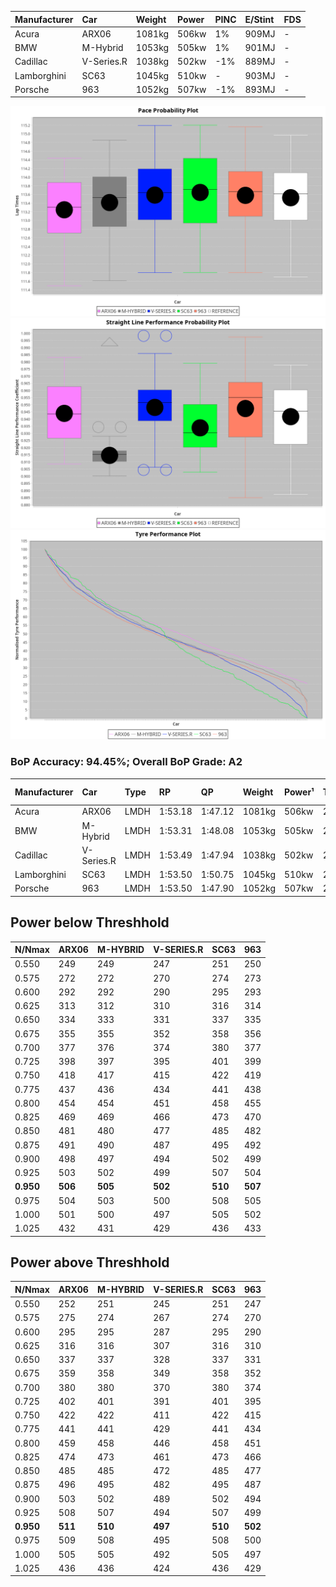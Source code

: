| Manufacturer | Car        | Weight | Power | PINC    | E/Stint | FDS     |
|:-|:-|:-|:-|:-|:-|:-|
| Acura        | ARX06      | 1081kg | 506kw | 1%      | 909MJ   |    -    |
| BMW          | M-Hybrid   | 1053kg | 505kw | 1%      | 901MJ   |    -    |
| Cadillac     | V-Series.R | 1038kg | 502kw | -1%     | 889MJ   |    -    |
| Lamborghini  | SC63       | 1045kg | 510kw |    -    | 903MJ   |    -    |
| Porsche      | 963        | 1052kg | 507kw | -1%     | 893MJ   |    -    |

![PACECHART](./IMG/ACOMETHOD.png)
![STRAIGHTLINEPERFORMANCECHART](./IMG/ACOMETHOD_sp.png)
![TYREPERFORMANCECHART](./IMG/ACOMETHOD_tw.png)

### BoP Accuracy: 94.45%; Overall BoP Grade: A2
| Manufacturer | Car        | Type | RP      | QP      | Weight | Power¹ | Threshhold | PINC    | Power² | E/Stint | AVG Vmax  | FDS     | RDLC | L/Stint | BOP-Grade | Model Accuracy | Model Points | Match%  |
|:-|:-|:-|:-|:-|:-|:-|:-|:-|:-|:-|:-|:-|:-|:-|:-|:-|:-|:-|
| Acura        | ARX06      | LMDH | 1:53.18 | 1:47.12 | 1081kg | 506kw  | 210.0kph   | 1%      | 511kw  |  909MJ  | 276.96kph |    -    | 0.99 | 29      | -B2       | 100.00%        | 995          | 83.78%  |
| BMW          | M-Hybrid   | LMDH | 1:53.31 | 1:48.08 | 1053kg | 505kw  | 210.0kph   | 1%      | 510kw  |  901MJ  | 274.46kph |    -    | 1.01 | 29      | ~A1       | 100.00%        | 1714         | 95.53%  |
| Cadillac     | V-Series.R | LMDH | 1:53.49 | 1:47.94 | 1038kg | 502kw  | 210.0kph   | -1%     | 497kw  |  889MJ  | 277.79kph |    -    | 1.02 | 29      | +A2       | 98.95%         | 2271         | 93.35%  |
| Lamborghini  | SC63       | LMDH | 1:53.50 | 1:50.75 | 1045kg | 510kw  | 210.0kph   |    -    | 510kw  |  903MJ  | 276.64kph |    -    | 1.05 | 29      | ~A1       | 96.54%         | 418          | 99.58%  |
| Porsche      | 963        | LMDH | 1:53.50 | 1:47.90 | 1052kg | 507kw  | 210.0kph   | -1%     | 502kw  |  893MJ  | 277.99kph |    -    | 1.01 | 29      | ~A1       | 99.98%         | 6168         | 100.00% |

## Power below Threshhold
| N/Nmax    | ARX06   | M-HYBRID | V-SERIES.R | SC63    | 963     |
|:-|:-|:-|:-|:-|:-|
|  0.550    |  249    |  249     |  247       |  251    |  250    |
|  0.575    |  272    |  272     |  270       |  274    |  273    |
|  0.600    |  292    |  292     |  290       |  295    |  293    |
|  0.625    |  313    |  312     |  310       |  316    |  314    |
|  0.650    |  334    |  333     |  331       |  337    |  335    |
|  0.675    |  355    |  355     |  352       |  358    |  356    |
|  0.700    |  377    |  376     |  374       |  380    |  377    |
|  0.725    |  398    |  397     |  395       |  401    |  399    |
|  0.750    |  418    |  417     |  415       |  422    |  419    |
|  0.775    |  437    |  436     |  434       |  441    |  438    |
|  0.800    |  454    |  454     |  451       |  458    |  455    |
|  0.825    |  469    |  469     |  466       |  473    |  470    |
|  0.850    |  481    |  480     |  477       |  485    |  482    |
|  0.875    |  491    |  490     |  487       |  495    |  492    |
|  0.900    |  498    |  497     |  494       |  502    |  499    |
|  0.925    |  503    |  502     |  499       |  507    |  504    |
| **0.950** | **506** | **505**  | **502**    | **510** | **507** |
|  0.975    |  504    |  503     |  500       |  508    |  505    |
|  1.000    |  501    |  500     |  497       |  505    |  502    |
|  1.025    |  432    |  431     |  429       |  436    |  433    |

## Power above Threshhold
| N/Nmax    | ARX06   | M-HYBRID | V-SERIES.R | SC63    | 963     |
|:-|:-|:-|:-|:-|:-|
|  0.550    |  252    |  251     |  245       |  251    |  247    |
|  0.575    |  275    |  274     |  267       |  274    |  270    |
|  0.600    |  295    |  295     |  287       |  295    |  290    |
|  0.625    |  316    |  316     |  307       |  316    |  310    |
|  0.650    |  337    |  337     |  328       |  337    |  331    |
|  0.675    |  359    |  358     |  349       |  358    |  352    |
|  0.700    |  380    |  380     |  370       |  380    |  374    |
|  0.725    |  402    |  401     |  391       |  401    |  395    |
|  0.750    |  422    |  422     |  411       |  422    |  415    |
|  0.775    |  441    |  441     |  429       |  441    |  434    |
|  0.800    |  459    |  458     |  446       |  458    |  451    |
|  0.825    |  474    |  473     |  461       |  473    |  466    |
|  0.850    |  485    |  485     |  472       |  485    |  477    |
|  0.875    |  496    |  495     |  482       |  495    |  487    |
|  0.900    |  503    |  502     |  489       |  502    |  494    |
|  0.925    |  508    |  507     |  494       |  507    |  499    |
| **0.950** | **511** | **510**  | **497**    | **510** | **502** |
|  0.975    |  509    |  508     |  495       |  508    |  500    |
|  1.000    |  505    |  505     |  492       |  505    |  497    |
|  1.025    |  436    |  436     |  424       |  436    |  429    |
